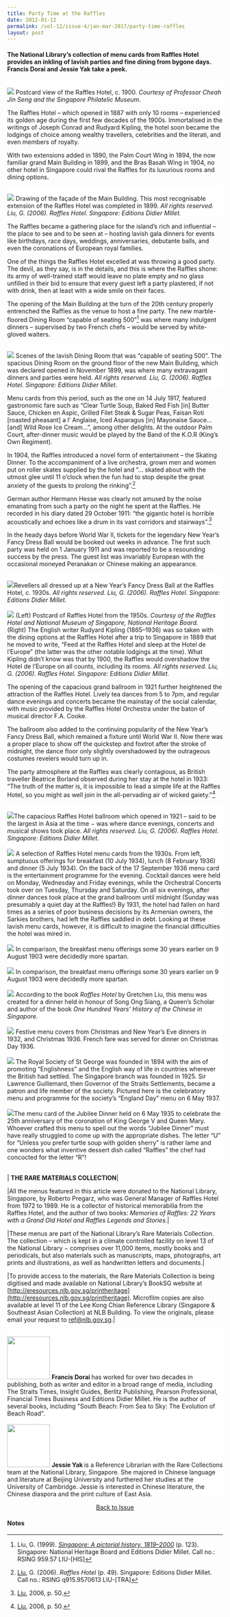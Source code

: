 ```yaml
---
title: Party Time at the Raffles
date: 2012-01-12
permalink: /vol-12/issue-4/jan-mar-2017/party-time-raffles
layout: post
---
```

#### The National Library’s collection of menu cards from Raffles Hotel provides an inkling of lavish parties and fine dining from bygone days. **Francis Dorai and Jessie Yak** take a peek.

<div style="background-color: white;"><br>
<img src="/images/Vol-12-issue-4/party-time-with-raffles/postcard-view.jpg">
Postcard view of the Raffles Hotel, c. 1900.<i> Courtesy of Professor Cheah Jin Seng and the Singapore Philatelic Museum.</i></div>

The Raffles Hotel – which opened in 1887 with only 10 rooms – experienced its golden age during the first few decades of the 1900s. Immortalised in the writings of Joseph Conrad and Rudyard Kipling, the hotel soon became the lodgings of choice among wealthy travellers, celebrities and the literati, and even members of royalty.

With two extensions added in 1890, the Palm Court Wing in 1894, the now familiar grand Main Building in 1899, and the Bras Basah Wing in 1904, no other hotel in Singapore could rival the Raffles for its luxurious rooms and dining options.

<div style="background-color: white;">
<br>
<img src="/images/Vol-12-issue-4/party-time-with-raffles/facade.jpg">
Drawing of the façade of the Main Building. This most recognisable extension of the Raffles Hotel was completed in 1899. <i>All rights reserved. Liu, G. (2006). Raffles Hotel. Singapore: Editions Didier Millet.</i></div>

The Raffles became a gathering place for the island’s rich and influential – the place to see and to be seen at – hosting lavish gala dinners for events like birthdays, race days, weddings, anniversaries, debutante balls, and even the coronations of European royal families.

One of the things the Raffles Hotel excelled at was throwing a good party. The devil, as they say, is in the details, and this is where the Raffles shone: its army of well-trained staff would leave no plate empty and no glass unfilled in their bid to ensure that every guest left a party plastered, if not with drink, then at least with a wide smile on their faces.

The opening of the Main Building at the turn of the 20th century properly entrenched the Raffles as the venue to host a fine party. The new marble-floored Dining Room “capable of seating 500”[^1] was where many indulgent dinners – supervised by two French chefs – would be served by white-gloved waiters.

<div style="background-color: white;">
<br>
<img src="/images/Vol-12-issue-4/party-time-with-raffles/lavishlivingroom.jpg">
	Scenes of the lavish Dining Room that was “capable of seating 500”. The spacious Dining Room on the ground floor of the new Main Building, which was declared opened in November 1899, was where many extravagant dinners and parties were held. <i>All rights reserved. Liu, G. (2006). Raffles Hotel. Singapore: Editions Didier Millet.</i></div>

Menu cards from this period, such as the one on 14 July 1917, featured gastronomic fare such as “Clear Turtle Soup, Baked Red Fish [in] Butter Sauce, Chicken en Aspic, Grilled Filet Steak &amp; Sugar Peas, Faisan Roti [roasted pheasant] a l’ Anglaise, Iced Asparagus [in] Mayonaise Sauce… [and] Wild Rose Ice Cream…”, among other delights. At the outdoor Palm Court, after-dinner music would be played by the Band of the K.O.R (King’s Own Regiment).

In 1904, the Raffles introduced a novel form of entertainment – the Skating Dinner. To the accompaniment of a live orchestra, grown men and women put on roller skates supplied by the hotel and “… skated about with the utmost glee until 11 o’clock when the fun had to stop despite the great anxiety of the guests to prolong the rinking”.[^2]

German author Hermann Hesse was clearly not amused by the noise emanating from such a party on the night he spent at the Raffles. He recorded in his diary dated 29 October 1911: “the gigantic hotel is horrible acoustically and echoes like a drum in its vast corridors and stairways”.[^3]

In the heady days before World War II, tickets for the legendary New Year’s Fancy Dress Ball would be booked out weeks in advance. The first such party was held on 1 January 1911 and was reported to be a resounding success by the press. The guest list was invariably European with the occasional moneyed Peranakan or Chinese making an appearance.

<div style="background-color: white;"><br>
<img src="/images/Vol-12-issue-4/party-time-with-raffles/raffles-dressup02.png">Revellers all dressed up at a New Year’s Fancy Dress Ball at the Raffles Hotel, c. 1930s. <i>All rights reserved. Liu, G. (2006). Raffles Hotel. Singapore: Editions Didier Millet.</i></div>

<div style="background-color: white;">
<br>
<img src="/images/Vol-12-issue-4/party-time-with-raffles/postcard01.png">
(Left) Postcard of Raffles Hotel from the 1950s.<i> Courtesy of the Raffles Hotel and National Museum of Singapore, National Heritage Board.</i></div>
<div style="background-color: white;">(Right) The English writer Rudyard Kipling (1865–1936) was so taken with the dining options at the Raffles Hotel after a trip to Singapore in 1889 that he moved to write, “Feed at the Raffles Hotel and sleep at the Hotel de l’Europe” (the latter was the other notable lodgings at the time). What Kipling didn’t know was that by 1900, the Raffles would overshadow the Hotel de l’Europe on all counts, including its rooms. <i>All rights reserved. Liu, G. (2006). Raffles Hotel. Singapore: Editions Didier Millet.</i></div>

The opening of the capacious grand ballroom in 1921 further heightened the attraction of the Raffles Hotel. Lively tea dances from 5 to 7pm, and regular dance evenings and concerts became the mainstay of the social calendar, with music provided by the Raffles Hotel Orchestra under the baton of musical director F.A. Cooke.

The ballroom also added to the continuing popularity of the New Year’s Fancy Dress Ball, which remained a fixture until World War II. Now there was a proper place to show off the quickstep and foxtrot after the stroke of midnight, the dance floor only slightly overshadowed by the outrageous costumes revelers would turn up in.

The party atmosphere at the Raffles was clearly contagious, as British traveller Beatrice Borland observed during her stay at the hotel in 1933: “The truth of the matter is, it is impossible to lead a simple life at the Raffles Hotel, so you might as well join in the all-pervading air of wicked gaiety."[^4]

<div style="background-color: white;">
<br>
<img src="/images/Vol-12-issue-4/party-time-with-raffles/raffles-dancing01.png">The capacious Raffles Hotel ballroom which opened in 1921 – said to be the largest in Asia at the time − was where dance evenings, concerts and musical shows took place. <i>All rights reserved. Liu, G. (2006). Raffles Hotel. Singapore: Editions Didier Millet.</i></div>

<div style="background-color: white;"><br>
<img src="/images/Vol-12-issue-4/party-time-with-raffles/hotelmenucards02.jpg">
A selection of Raffles Hotel menu cards from the 1930s. From left, sumptuous offerings for breakfast (10 July 1934), lunch (8 February 1936) and dinner (5 July 1934). On the back of the 17 September 1936 menu card is the entertainment programme for the evening. Cocktail dances were held on Monday, Wednesday and Friday evenings, while the Orchestral Concerts took over on Tuesday, Thursday and Saturday. On all six evenings, after dinner dances took place at the grand ballroom until midnight (Sunday was presumably a quiet day at the Raffles!) By 1931, the hotel had fallen on hard times as a series of poor business decisions by its Armenian owners, the Sarkies brothers, had left the Raffles saddled in debt. Looking at these lavish menu cards, however, it is difficult to imagine the financial difficulties the hotel was mired in.</div>

<div style="background-color: white;">
<br>
<img src="/images/Vol-12-issue-4/party-time-with-raffles/breakfastmenu03.png">
In comparison, the breakfast menu offerings some 30 years earlier on 9 August 1903 were decidedly more spartan.</div>

<div style="background-color: white;">
<br>
<img src="/images/Vol-12-issue-4/party-time-with-raffles/menu-royals03.png">
In comparison, the breakfast menu offerings some 30 years earlier on 9 August 1903 were decidedly more spartan.</div>

<div style="background-color: white;">
<br>
	<img src="/images/Vol-12-issue-4/party-time-with-raffles/raffles-hotel-book01a.jpg">
According to the book <i>Raffles Hotel</i> by Gretchen Liu, this menu was created for a dinner held in honour of Song Ong Siang, a Queen’s Scholar and author of the book <i>One Hundred Years’ History of the Chinese in Singapore.</i></div>

<div style="background-color: white;">
<br>
	<img src="/images/Vol-12-issue-4/party-time-with-raffles/festivemenu.jpg">
Festive menu covers from Christmas and New Year’s Eve dinners in 1932, and Christmas 1936. French fare was served for dinner on Christmas Day 1936.</div>

<div style="background-color: white;">
<br><img src="/images/Vol-12-issue-4/party-time-with-raffles/st-george.jpg">
The Royal Society of St George was founded in 1894 with the aim of promoting “Englishness” and the English way of life in countries wherever the British had settled. The Singapore branch was founded in 1925. Sir Lawrence Guillemard, then Governor of the Straits Settlements, became a patron and life member of the society. Pictured here is the celebratory menu and programme for the society’s “England Day” menu on 6 May 1937.</div>

<div style="background-color: white;">
	<br><img src="/images/Vol-12-issue-4/party-time-with-raffles/jubileedinner02.png">The menu card of the Jubilee Dinner held on 6 May 1935 to celebrate the 25th anniversary of the coronation of King George V and Queen Mary. Whoever crafted this menu to spell out the words “Jubilee Dinner” must have really struggled to come up with the appropriate dishes. The letter “U” for “Unless you prefer turtle soup with golden sherry” is rather lame and one wonders what inventive dessert dish called “Raffles” the chef had concocted for the letter “R”!</div><br>

| **THE RARE MATERIALS COLLECTION**|

|All the menus featured in this article were donated to the National Library, Singapore, by Roberto Pregarz, who was General Manager of Raffles Hotel from 1972 to 1989. He is a collector of historical memorabilia from the Raffles Hotel, and the author of two books: *Memories of Raffles: 22 Years with a Grand Old Hotel and Raffles Legends and Stories*.|

|These menus are part of the National Library’s Rare Materials Collection. The collection – which is kept in a climate controlled facility on level 13 of the National Library − comprises over 11,000 items, mostly books and periodicals, but also materials such as manuscripts, maps, photographs, art prints and illustrations, as well as handwritten letters and documents.|

|To provide access to the materials, the Rare Materials Collection is being digitised and made available on National Library’s BookSG website at [http://eresources.nlb.gov.sg/printheritage](http://eresources.nlb.gov.sg/printheritage). Microfilm copies are also available at level 11 of the Lee Kong Chian Reference Library (Singapore &amp; Southeast Asian Collection) at NLB Building. To view the originals, please email your request to [ref@nlb.gov.sg](mailto:ref@nlb.gov.sg).|

<div style="background-color: white;">
<br>
<img style="width: 100px; height: 100px;" src="/images/Vol-12-issue-4/party-time-with-raffles/francis.png">
	<b>Francis Dorai </b>has worked for over two decades in publishing, both as writer and editor in a broad range of media, including The Straits Times, Insight Guides, Berlitz Publishing, Pearson Professional, Financial Times Business and Editions Didier Millet. He is the author of several books, including "South Beach: From Sea to Sky: The Evolution of Beach Road".
</div>

<div style="background-color: white;">
<br>
<img style="width: 100px; height: 100px;" src="/images/Vol-12-issue-4/party-time-with-raffles/jessie-yak01.png">
	<b>Jessie Yak </b>is a Reference Librarian with the Rare Collections team at the National Library, Singapore. She majored in Chinese language and literature at Beijing University and furthered her studies at the University of Cambridge. Jessie is interested in Chinese literature, the Chinese diaspora and the print culture of East Asia.
</div>

<a href="https://biblioasia.nlb.gov.sg/vol-12/issue-4/jan-mar-2017/"><center>Back to Issue</center></a>

#### **Notes**

[^1]: Liu, G. (1999). *[Singapore: A pictorial history, 1819–2000](http://eservice.nlb.gov.sg/itemholdings.aspx?bid=9651676)* (p. 123). Singapore: National Heritage Board and Editions Didier Millet. Call no.: RSING 959.57 LIU-[HIS]
[^2]: [Liu](http://eservice.nlb.gov.sg/itemholdings.aspx?bid=12691300), G. (2006). *Raffles Hotel* (p. 49). Singapore: Editions Didier Millet. Call no.: RSING q915.9570613 LIU-[TRA]
[^3]: [Liu](http://eservice.nlb.gov.sg/itemholdings.aspx?bid=12691300), 2006, p. 50.
[^4]: [Liu](http://eservice.nlb.gov.sg/itemholdings.aspx?bid=12691300), 2006, p. 50.